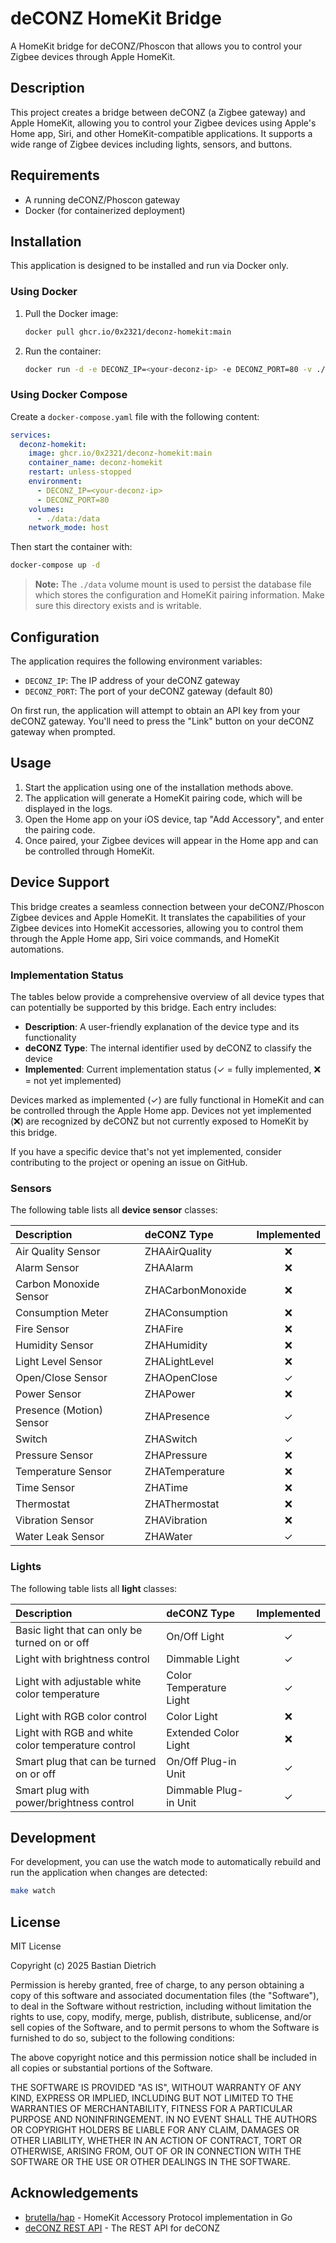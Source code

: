 # deCONZ HomeKit Bridge

A HomeKit bridge for deCONZ/Phoscon that allows you to control your Zigbee devices through Apple HomeKit.

## Description

This project creates a bridge between deCONZ (a Zigbee gateway) and Apple HomeKit, allowing you to control your Zigbee devices using Apple's Home app, Siri, and other HomeKit-compatible applications. It supports a wide range of Zigbee devices including lights, sensors, and buttons.

## Requirements

* A running deCONZ/Phoscon gateway
* Docker (for containerized deployment)

## Installation

This application is designed to be installed and run via Docker only.

### Using Docker

1. Pull the Docker image:

   ```bash
   docker pull ghcr.io/0x2321/deconz-homekit:main
   ```

2. Run the container:

   ```bash
   docker run -d -e DECONZ_IP=<your-deconz-ip> -e DECONZ_PORT=80 -v ./data:/data ghcr.io/0x2321/deconz-homekit:main
   ```

### Using Docker Compose

Create a `docker-compose.yaml` file with the following content:

```yaml
services:
  deconz-homekit:
    image: ghcr.io/0x2321/deconz-homekit:main
    container_name: deconz-homekit
    restart: unless-stopped
    environment:
      - DECONZ_IP=<your-deconz-ip>
      - DECONZ_PORT=80
    volumes:
      - ./data:/data
    network_mode: host
```

Then start the container with:

```bash
docker-compose up -d
```

> **Note:** The `./data` volume mount is used to persist the database file which stores the configuration and HomeKit pairing information. Make sure this directory exists and is writable.

## Configuration

The application requires the following environment variables:

* `DECONZ_IP`: The IP address of your deCONZ gateway
* `DECONZ_PORT`: The port of your deCONZ gateway (default 80)

On first run, the application will attempt to obtain an API key from your deCONZ gateway. You'll need to press the "Link" button on your deCONZ gateway when prompted.

## Usage

1. Start the application using one of the installation methods above.
2. The application will generate a HomeKit pairing code, which will be displayed in the logs.
3. Open the Home app on your iOS device, tap "Add Accessory", and enter the pairing code.
4. Once paired, your Zigbee devices will appear in the Home app and can be controlled through HomeKit.

## Device Support

This bridge creates a seamless connection between your deCONZ/Phoscon Zigbee devices and Apple HomeKit. It translates the capabilities of your Zigbee devices into HomeKit accessories, allowing you to control them through the Apple Home app, Siri voice commands, and HomeKit automations.

### Implementation Status

The tables below provide a comprehensive overview of all device types that can potentially be supported by this bridge. Each entry includes:

- **Description**: A user-friendly explanation of the device type and its functionality
- **deCONZ Type**: The internal identifier used by deCONZ to classify the device
- **Implemented**: Current implementation status (✓ = fully implemented, ❌ = not yet implemented)

Devices marked as implemented (✓) are fully functional in HomeKit and can be controlled through the Apple Home app. Devices not yet implemented (❌) are recognized by deCONZ but not currently exposed to HomeKit by this bridge.

If you have a specific device that's not yet implemented, consider contributing to the project or opening an issue on GitHub.

### Sensors

The following table lists all **device sensor** classes:

| Description              | deCONZ Type       | Implemented |
|:-------------------------|:------------------|:-----------:|
| Air Quality Sensor       | ZHAAirQuality     |      ❌      |
| Alarm Sensor             | ZHAAlarm          |      ❌      |
| Carbon Monoxide Sensor   | ZHACarbonMonoxide |      ❌      |
| Consumption Meter        | ZHAConsumption    |      ❌      |
| Fire Sensor              | ZHAFire           |      ❌      |
| Humidity Sensor          | ZHAHumidity       |      ❌      |
| Light Level Sensor       | ZHALightLevel     |      ❌      |
| Open/Close Sensor        | ZHAOpenClose      |      ✓      |
| Power Sensor             | ZHAPower          |      ❌      |
| Presence (Motion) Sensor | ZHAPresence       |      ✓      |
| Switch                   | ZHASwitch         |      ✓      |
| Pressure Sensor          | ZHAPressure       |      ❌      |
| Temperature Sensor       | ZHATemperature    |      ❌      |
| Time Sensor              | ZHATime           |      ❌      |
| Thermostat               | ZHAThermostat     |      ❌      |
| Vibration Sensor         | ZHAVibration      |      ❌      |
| Water Leak Sensor        | ZHAWater          |      ✓      |

### Lights

The following table lists all **light** classes:

| Description                                        | deCONZ Type              | Implemented |
|:---------------------------------------------------|:-------------------------|:-----------:|
| Basic light that can only be turned on or off      | On/Off Light             |      ✓      |
| Light with brightness control                      | Dimmable Light           |      ✓      |
| Light with adjustable white color temperature      | Color Temperature Light  |      ✓      |
| Light with RGB color control                       | Color Light              |      ❌      |
| Light with RGB and white color temperature control | Extended Color Light     |      ❌      |
| Smart plug that can be turned on or off            | On/Off Plug-in Unit      |      ✓      |
| Smart plug with power/brightness control           | Dimmable Plug-in Unit    |      ✓      |

## Development

For development, you can use the watch mode to automatically rebuild and run the application when changes are detected:

```bash
make watch
```

## License

MIT License

Copyright (c) 2025 Bastian Dietrich

Permission is hereby granted, free of charge, to any person obtaining a copy
of this software and associated documentation files (the "Software"), to deal
in the Software without restriction, including without limitation the rights
to use, copy, modify, merge, publish, distribute, sublicense, and/or sell
copies of the Software, and to permit persons to whom the Software is
furnished to do so, subject to the following conditions:

The above copyright notice and this permission notice shall be included in all
copies or substantial portions of the Software.

THE SOFTWARE IS PROVIDED "AS IS", WITHOUT WARRANTY OF ANY KIND, EXPRESS OR
IMPLIED, INCLUDING BUT NOT LIMITED TO THE WARRANTIES OF MERCHANTABILITY,
FITNESS FOR A PARTICULAR PURPOSE AND NONINFRINGEMENT. IN NO EVENT SHALL THE
AUTHORS OR COPYRIGHT HOLDERS BE LIABLE FOR ANY CLAIM, DAMAGES OR OTHER
LIABILITY, WHETHER IN AN ACTION OF CONTRACT, TORT OR OTHERWISE, ARISING FROM,
OUT OF OR IN CONNECTION WITH THE SOFTWARE OR THE USE OR OTHER DEALINGS IN THE
SOFTWARE.

## Acknowledgements

* [brutella/hap](https://github.com/brutella/hap) - HomeKit Accessory Protocol implementation in Go
* [deCONZ REST API](https://github.com/dresden-elektronik/deconz-rest-plugin) - The REST API for deCONZ
